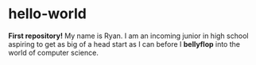 # hello-world
<head><b>First repository!</b></head>

  <body>My name is Ryan. I am an incoming junior in high school aspiring to get as big of a head start as I can before I <b>bellyflop</b> into 
  the world of computer science.</body>
